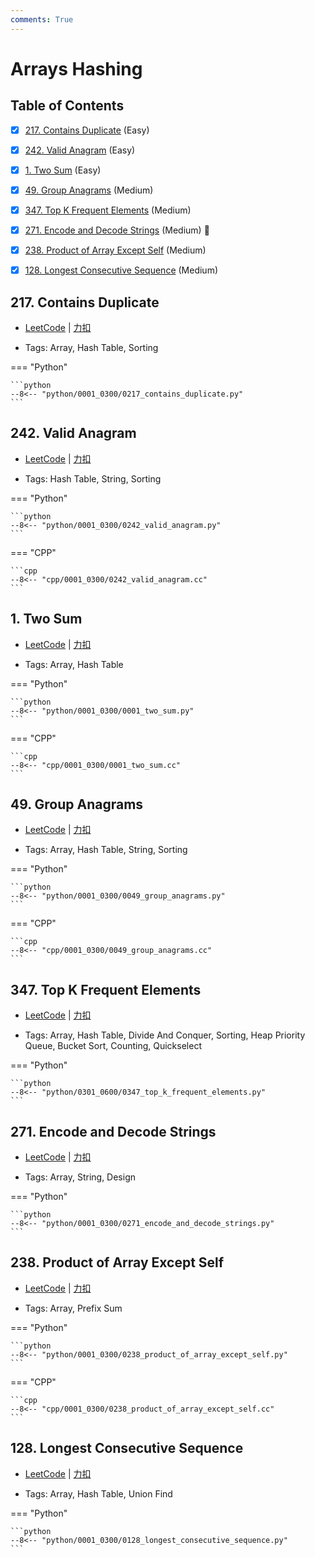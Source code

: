 ```yaml
---
comments: True
---
```


# Arrays Hashing

## Table of Contents

- [x] [217. Contains Duplicate](#217-contains-duplicate) (Easy)
- [x] [242. Valid Anagram](#242-valid-anagram) (Easy)
- [x] [1. Two Sum](#1-two-sum) (Easy)
- [x] [49. Group Anagrams](#49-group-anagrams) (Medium)
- [x] [347. Top K Frequent Elements](#347-top-k-frequent-elements) (Medium)
- [x] [271. Encode and Decode Strings](#271-encode-and-decode-strings) (Medium) 👑
- [x] [238. Product of Array Except Self](#238-product-of-array-except-self) (Medium)
- [x] [128. Longest Consecutive Sequence](#128-longest-consecutive-sequence) (Medium)


## 217. Contains Duplicate

-    [LeetCode](https://leetcode.com/problems/contains-duplicate/) | [力扣](https://leetcode.cn/problems/contains-duplicate/)

-   Tags: Array, Hash Table, Sorting

=== "Python"

    ```python
    --8<-- "python/0001_0300/0217_contains_duplicate.py"
    ```



## 242. Valid Anagram

-    [LeetCode](https://leetcode.com/problems/valid-anagram/) | [力扣](https://leetcode.cn/problems/valid-anagram/)

-   Tags: Hash Table, String, Sorting

=== "Python"

    ```python
    --8<-- "python/0001_0300/0242_valid_anagram.py"
    ```

=== "CPP"

    ```cpp
    --8<-- "cpp/0001_0300/0242_valid_anagram.cc"
    ```



## 1. Two Sum

-    [LeetCode](https://leetcode.com/problems/two-sum/) | [力扣](https://leetcode.cn/problems/two-sum/)

-   Tags: Array, Hash Table

=== "Python"

    ```python
    --8<-- "python/0001_0300/0001_two_sum.py"
    ```

=== "CPP"

    ```cpp
    --8<-- "cpp/0001_0300/0001_two_sum.cc"
    ```



## 49. Group Anagrams

-    [LeetCode](https://leetcode.com/problems/group-anagrams/) | [力扣](https://leetcode.cn/problems/group-anagrams/)

-   Tags: Array, Hash Table, String, Sorting

=== "Python"

    ```python
    --8<-- "python/0001_0300/0049_group_anagrams.py"
    ```

=== "CPP"

    ```cpp
    --8<-- "cpp/0001_0300/0049_group_anagrams.cc"
    ```



## 347. Top K Frequent Elements

-    [LeetCode](https://leetcode.com/problems/top-k-frequent-elements/) | [力扣](https://leetcode.cn/problems/top-k-frequent-elements/)

-   Tags: Array, Hash Table, Divide And Conquer, Sorting, Heap Priority Queue, Bucket Sort, Counting, Quickselect

=== "Python"

    ```python
    --8<-- "python/0301_0600/0347_top_k_frequent_elements.py"
    ```



## 271. Encode and Decode Strings

-    [LeetCode](https://leetcode.com/problems/encode-and-decode-strings/) | [力扣](https://leetcode.cn/problems/encode-and-decode-strings/)

-   Tags: Array, String, Design

=== "Python"

    ```python
    --8<-- "python/0001_0300/0271_encode_and_decode_strings.py"
    ```



## 238. Product of Array Except Self

-    [LeetCode](https://leetcode.com/problems/product-of-array-except-self/) | [力扣](https://leetcode.cn/problems/product-of-array-except-self/)

-   Tags: Array, Prefix Sum

=== "Python"

    ```python
    --8<-- "python/0001_0300/0238_product_of_array_except_self.py"
    ```

=== "CPP"

    ```cpp
    --8<-- "cpp/0001_0300/0238_product_of_array_except_self.cc"
    ```



## 128. Longest Consecutive Sequence

-    [LeetCode](https://leetcode.com/problems/longest-consecutive-sequence/) | [力扣](https://leetcode.cn/problems/longest-consecutive-sequence/)

-   Tags: Array, Hash Table, Union Find

=== "Python"

    ```python
    --8<-- "python/0001_0300/0128_longest_consecutive_sequence.py"
    ```

